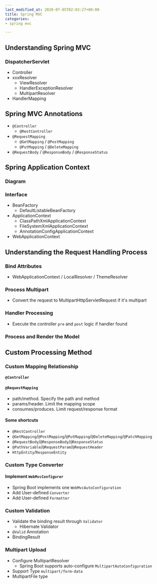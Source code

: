```yaml
---
last_modified_at: 2020-07-05T02:03:27+00:00
title: Spring MVC
categories:
- spring mvc

---
```

## Understanding Spring MVC

### DispatcherServlet

* Controller
* xxxResolver
  * ViewResolver
  * HandlerExceptionResolver
  * MultipartResolver
* HandlerMapping

## Spring MVC Annotations

* `@Controller`
  * `@RestController`
* `@RequestMapping`
  * `@GetMapping` / `@PostMapping`
  * `@PutMapping` / `@DeleteMapping`
* `@RequestBody` / `@ResponseBody` / `@ResponseStatus`

## Spring Application Context

### Diagram

### Interface

* BeanFactory
  * DefaultListableBeanFactory
* ApplicationContext
  * ClassPathXmlApplicationContext
  * FileSystemXmlApplicationContext
  * AnnotationConfigApplicationContext
* WebApplicationContext

## Understanding the Request Handling Process

### Bind Attributes

* WebApplicationContext / LocalResolver / ThemeResolver

### Process Multipart

* Convert the request to MultipartHttpServletRequest if it's multipart

### Handler Processing

* Execute the controller `pre` and `post` logic if handler found

### Process and Render the Model

## Custom Processing Method

### Custom Mapping Relationship

#### `@Controller`

#### `@RequestMapping`

* path/method. Specify the path and method
* params/header. Limit the mapping scope
* consumes/produces. Limit request/response format

#### Some shortcuts

* `@RestController`
* `@GetMapping`/`@PostMapping`/`@PutMapping`/`@DeleteMapping`/`@PatchMapping`
* `@RequestBody`/`@ResponseBody`/`@ResponseStatus`
* `@PathVariable`/`@RequestParam`/`@RequestHeader`
* `HttpEntity`/`ResponseEntity`

### Custom Type Converter

#### Implement `WebMvcConfigurer`

* Spring Boot implements one `WebMvcAutoConfiguration`
* Add User-defined `Converter`
* Add User-defined `Formatter`

### Custom Validation

* Validate the binding result through `Validator`
  * Hibernate Validator
* `@Valid` Annotation
* BindingResult

### Multipart Upload

* Configure MultipartResolver
  * Spring Boot supports auto-configure `MultipartAutoConfiguration`
* Support Type `multipart/form-data`
* MultipartFile type